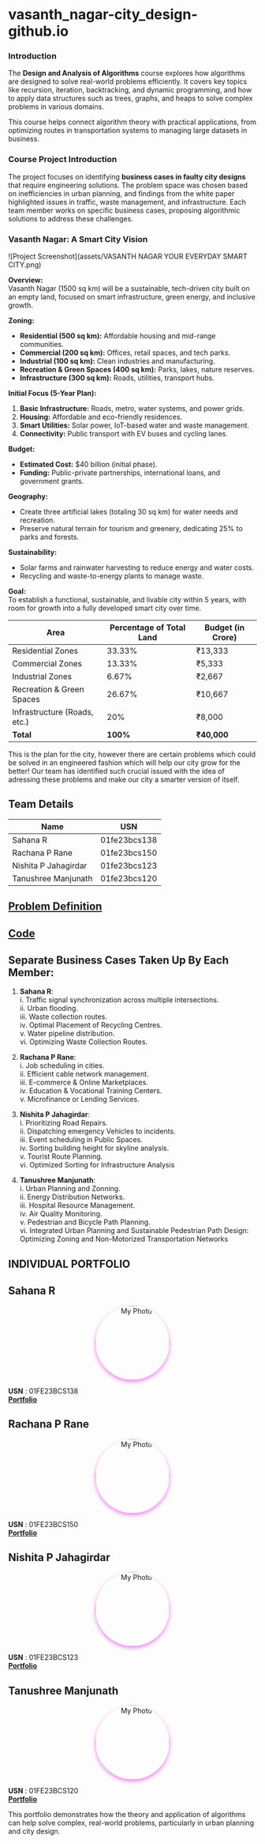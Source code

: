 # vasanth_nagar-city_design-github.io
### Introduction

The **Design and Analysis of Algorithms** course explores how algorithms are designed to solve real-world problems efficiently. It covers key topics like recursion, iteration, backtracking, and dynamic programming, and how to apply data structures such as trees, graphs, and heaps to solve complex problems in various domains.

This course helps connect algorithm theory with practical applications, from optimizing routes in transportation systems to managing large datasets in business.

### Course Project Introduction

The project focuses on identifying **business cases in faulty city designs** that require engineering solutions. The problem space was chosen based on inefficiencies in urban planning, and findings from the white paper highlighted issues in traffic, waste management, and infrastructure. Each team member works on specific business cases, proposing algorithmic solutions to address these challenges.



### **Vasanth Nagar: A Smart City Vision**  

![Project Screenshot](assets/VASANTH NAGAR YOUR EVERYDAY SMART CITY.png)

**Overview:**  
Vasanth Nagar (1500 sq km) will be a sustainable, tech-driven city built on an empty land, focused on smart infrastructure, green energy, and inclusive growth.  

**Zoning:**  
- **Residential (500 sq km):** Affordable housing and mid-range communities.  
- **Commercial (200 sq km):** Offices, retail spaces, and tech parks.  
- **Industrial (100 sq km):** Clean industries and manufacturing.  
- **Recreation & Green Spaces (400 sq km):** Parks, lakes, nature reserves.  
- **Infrastructure (300 sq km):** Roads, utilities, transport hubs.  

**Initial Focus (5-Year Plan):**  
1. **Basic Infrastructure:** Roads, metro, water systems, and power grids.  
2. **Housing:** Affordable and eco-friendly residences.  
3. **Smart Utilities:** Solar power, IoT-based water and waste management.  
4. **Connectivity:** Public transport with EV buses and cycling lanes.  

**Budget:**  
- **Estimated Cost:** $40 billion (initial phase).  
- **Funding:** Public-private partnerships, international loans, and government grants.  

**Geography:**  
- Create three artificial lakes (totaling 30 sq km) for water needs and recreation.  
- Preserve natural terrain for tourism and greenery, dedicating 25% to parks and forests.  

**Sustainability:**  
- Solar farms and rainwater harvesting to reduce energy and water costs.  
- Recycling and waste-to-energy plants to manage waste.  

**Goal:**  
To establish a functional, sustainable, and livable city within 5 years, with room for growth into a fully developed smart city over time.  


| Area                        | Percentage of Total Land | Budget (in Crore) |
|-----------------------------|--------------------------|-------------------|
| Residential Zones            | 33.33%                   | ₹13,333           |
| Commercial Zones             | 13.33%                   | ₹5,333            |
| Industrial Zones             | 6.67%                    | ₹2,667            |
| Recreation & Green Spaces    | 26.67%                   | ₹10,667           |
| Infrastructure (Roads, etc.) | 20%                      | ₹8,000            |
| **Total**                    | **100%**                 | **₹40,000**       |


This is the plan for the city, however there are certain problems which could be solved in an engineered fashion which will help our city grow for the better!
Our team has identified such crucial issued with the idea of adressing these problems and make our city a smarter version of itself.

## Team Details

| **Name**                 | **USN**          |
|--------------------------|------------------|
| Sahana R                | 01fe23bcs138     |
| Rachana P Rane          | 01fe23bcs150     |
| Nishita P Jahagirdar   | 01fe23bcs123     |
| Tanushree Manjunath     | 01fe23bcs120     |


## [Problem Definition](Problem_Definition.md)
## [Code](https://github.com/Sahana8866/vasanth_nagar-city_design-github.io/blob/main/daa_project_code.cpp)

## Separate Business Cases Taken Up By Each Member:

1. **Sahana R**:  
   i.   Traffic signal synchronization across multiple intersections.  
   ii.  Urban flooding.  
   iii. Waste collection routes.  
   iv.  Optimal Placement of Recycling Centres.  
   v.   Water pipeline distribution.                                                                                                                               
   vi.  Optimizing Waste Collection Routes.


2. **Rachana P Rane**:  
   i.   Job scheduling in cities.  
   ii.  Efficient cable network management.  
   iii. E-commerce & Online Marketplaces.                                                                                                                          
   iv.  Education & Vocational Training Centers.                                                                                                                   
   v.   Microfinance or Lending Services.                                                                                                                          
   
   
3. **Nishita P Jahagirdar**:  
   i.   Prioritizing Road Repairs.  
   ii.  Dispatching emergency Vehicles to incidents.  
   iii. Event scheduling in Public Spaces.  
   iv.  Sorting building height for skyline analysis.  
   v.   Tourist Route Planning.  
   vi.  Optimized Sorting for Infrastructure Analysis
   

5. **Tanushree Manjunath**:  
   i.   Urban Planning and Zonning.  
   ii.  Energy Distribution Networks.  
   iii. Hospital Resource Management.  
   iv.  Air Quality Monitoring.  
   v.   Pedestrian and Bicycle Path Planning.<br>
   vi.  Integrated Urban Planning and Sustainable Pedestrian Path Design: Optimizing Zoning and Non-Motorized Transportation Networks



## INDIVIDUAL PORTFOLIO

## **Sahana R**
<div style="text-align: center;">
  <img src="sahana1.jpg" alt="My Photo" title="Sahana R" style="width: 150px; border-radius: 100px; box-shadow: 0px 4px 8px rgba(238, 130, 238, 1);">
</div>

 **USN**      : 01FE23BCS138                                                                                                                                       
 [**Portfolio**](https://sahana8866.github.io/rsahana.github.io/)



## **Rachana P Rane**
<div style="text-align: center;">
  <img src="rachana.jpg" alt="My Photo" title="Rachana P Rane" style="width: 150px; border-radius: 100px; box-shadow: 0px 4px 8px rgba(238, 130, 238, 1);">
</div>

 **USN**      : 01FE23BCS150                                                                                                                                       
 [**Portfolio**](https://rachanarane25.github.io/portfolio.github.io/)

 

## **Nishita P Jahagirdar**
<div style="text-align: center;">
  <img src="nishita.jpg" alt="My Photo" title="Nishita P Jahagirdhar" style="width: 150px; border-radius: 100px; box-shadow: 0px 4px 8px rgba(238, 130, 238, 1);">
</div>

 **USN**      : 01FE23BCS123                                                                                                                                       
 [**Portfolio**](https://nishita-jahagirdar.github.io/Nishita.github.io/)



## **Tanushree Manjunath**
<div style="text-align: center;">
  <img src="tanushree.jpg" alt="My Photo" title="Tanushree Manjunath" style="width: 150px; border-radius: 100px; box-shadow: 0px 4px 8px rgba(238, 130, 238, 1);">
</div>

 **USN**      : 01FE23BCS120                                                                                                                                       
 [**Portfolio**](https://01fe23bcs120.github.io/)


   This portfolio demonstrates how the theory and application of algorithms can help solve complex, real-world problems, particularly in urban planning and city 
   design.

   
